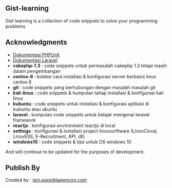 ## Gist-learning

Gist learning is a collection of code snippets to solve your programming problems.

## Acknowledgments
* [Dokumentasi PHPUnit](https://www.gitbook.com/book/laniasepsutisna/manual-phpunit)
* [Dokumentasi Laravel](https://laniasepsutisna.gitbooks.io/laravel/content/)
* <b>cakephp-1.3</b> : code snippets untuk permasalah cakephp 1.3 tetapi masih dalam pengembangan
* <b>centos-6</b> : koleksi cara installasi & konfigurasi server berbasis linux centos 6 
* <b>git</b> : code snippets yang berhubungan dengan masalah masalah git
* <b>kali-linux</b> : code snippets & kumpulan tahap installasi & konfigurasi kali linux
* <b>kubuntu</b> : code snippets untuk installasi & konfigurasi aplikasi di kubuntu atau ubuntu
* <b>laravel</b> : kumpulan code snippets untuk belajar mengenai laravel framework
* <b>reactjs</b> : konfigurasi environment reactjs di local
* <b>settings</b> : konfigurasi & installasi project linovsorftware (LinovCloud, LinovESS, E-Recruitment, API, dll)
* <b>windows10</b> : code snippets & tips untuk OS windows 10

And will continue to be updated for the purposes of development.

## Publish By
Created by : lani.asep@laewncon.com

